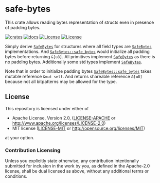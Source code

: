 # safe-bytes

This crate allows reading bytes representation of structs
even in presence of padding bytes.

[![crates](https://img.shields.io/crates/v/safe-bytes.svg?label=safe-bytes)](https://crates.io/crates/safe-bytes)
[![docs](https://docs.rs/safe-bytes/badge.svg)](https://docs.rs/safe-bytes)
[![License](https://img.shields.io/badge/license-MIT-blue.svg)](LICENSE-MIT)
[![License](https://img.shields.io/badge/license-APACHE-blue.svg)](LICENSE-APACHE)

Simply derive [`SafeBytes`] for structures
where all field types are [`SafeBytes`] implementations.
And [`SafeBytes::safe_bytes`] would initialize all padding bytes
before returning `&[u8]`.
All primitives implement [`SafeBytes`] as there is no padding bytes.
Additionally some std types implement [`SafeBytes`].

Note that in order to initialize padding bytes
[`SafeBytes::safe_bytes`] takes mutable reference `&mut self`.
And returns shareable reference `&[u8]` because not all
bitpatterns may be allowed for the type.

[`SafeBytes`]: https://docs.rs/safe-bytes/0.1.0/safe_bytes/trait.SafeBytes.html
[`SafeBytes::safe_bytes`]: https://docs.rs/safe-bytes/0.1.0/safe_bytes/trait.SafeBytes.html#tymethod.safe_bytes

## License

This repository is licensed under either of

* Apache License, Version 2.0, ([LICENSE-APACHE](LICENSE-APACHE) or
  http://www.apache.org/licenses/LICENSE-2.0)
* MIT license ([LICENSE-MIT](LICENSE-MIT) or http://opensource.org/licenses/MIT)

at your option.

### Contribution Licensing

Unless you explicitly state otherwise, any contribution intentionally submitted
for inclusion in the work by you, as defined in the Apache-2.0 license,
shall be dual licensed as above, without any additional terms or conditions.
